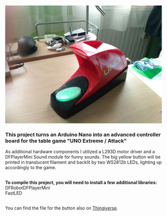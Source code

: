 ![UNO](https://github.com/donjoergo/UnoExtremeExtreme/blob/master/UNO_Extreme.jpg "UNO ExtremeExtreme")

### This project turns an Arduino Nano into an advanced controller board for the table game "UNO Extreme / Attack"

As additional hardware components I utilized a L293D motor driver and a DFPlayerMini Sound module for funny sounds.
The big yellow button will be printed in translucent filament and backlit by two WS2812b LEDs, lighting up accordingly to the game.
<br /><br />

**To compile this project, you will need to install a few additional libraries:**
<br />
  DFRobotDFPlayerMini <br /> 
  FastLED
<br /><br />
  
  
You can find the file for the button also on <a href="https://www.thingiverse.com/thing:2492998">Thingiverse</a>.
